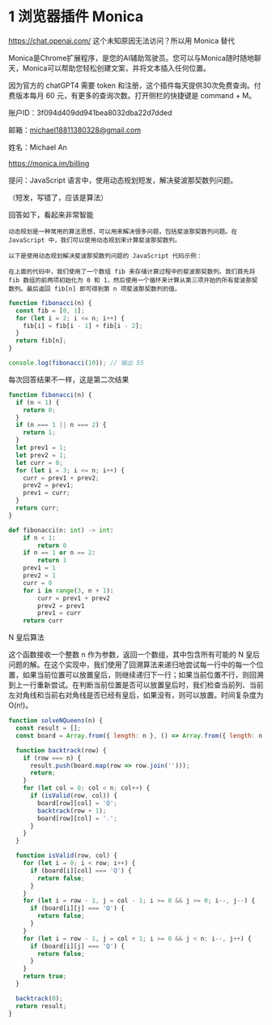 # 1 浏览器插件 Monica

https://chat.openai.com/ 这个未知原因无法访问？所以用 Monica 替代

Monica是Chrome扩展程序，是您的AI辅助驾驶员。您可以与Monica随时随地聊天，Monica可以帮助您轻松创建文案，并将文本插入任何位置。

因为官方的 chatGPT4 需要 token 和注册，这个插件每天提供30次免费查询。付费版本每月 60 元，有更多的查询次数。打开侧栏的快捷键是 command + M。

账户ID：3f094d409dd941bea8032dba22d7dded

邮箱：michael18811380328@gmail.com

姓名：Michael An

https://monica.im/billing

提问：JavaScript 语言中，使用动态规划短发，解决斐波那契数列问题。

（短发，写错了，应该是算法）

回答如下，看起来非常智能

~~~
动态规划是一种常用的算法思想，可以用来解决很多问题，包括斐波那契数列问题。在 JavaScript 中，我们可以使用动态规划来计算斐波那契数列。

以下是使用动态规划解决斐波那契数列问题的 JavaScript 代码示例：

在上面的代码中，我们使用了一个数组 fib 来存储计算过程中的斐波那契数列。我们首先将 fib 数组的前两项初始化为 0 和 1，然后使用一个循环来计算从第三项开始的所有斐波那契数列。最后返回 fib[n] 即可得到第 n 项斐波那契数列的值。
~~~

~~~js
function fibonacci(n) {
  const fib = [0, 1];
  for (let i = 2; i <= n; i++) {
    fib[i] = fib[i - 1] + fib[i - 2];
  }
  return fib[n];
}

console.log(fibonacci(10)); // 输出 55
~~~

每次回答结果不一样，这是第二次结果

~~~js
function fibonacci(n) {
  if (n < 1) {
    return 0;
  }
  if (n === 1 || n === 2) {
    return 1;
  }
  let prev1 = 1;
  let prev2 = 1;
  let curr = 0;
  for (let i = 3; i <= n; i++) {
    curr = prev1 + prev2;
    prev2 = prev1;
    prev1 = curr;
  }
  return curr;
}
~~~

~~~python
def fibonacci(n: int) -> int:
    if n < 1:
        return 0
    if n == 1 or n == 2:
        return 1
    prev1 = 1
    prev2 = 1
    curr = 0
    for i in range(3, n + 1):
        curr = prev1 + prev2
        prev2 = prev1
        prev1 = curr
    return curr
~~~

N 皇后算法

这个函数接收一个整数 n 作为参数，返回一个数组，其中包含所有可能的 N 皇后问题的解。在这个实现中，我们使用了回溯算法来递归地尝试每一行中的每一个位置，如果当前位置可以放置皇后，则继续递归下一行；如果当前位置不行，则回溯到上一行重新尝试。在判断当前位置是否可以放置皇后时，我们检查当前列、当前左对角线和当前右对角线是否已经有皇后，如果没有，则可以放置。时间复杂度为 O(n!)。

~~~js
function solveNQueens(n) {
  const result = [];
  const board = Array.from({ length: n }, () => Array.from({ length: n }, () => '.'));

  function backtrack(row) {
    if (row === n) {
      result.push(board.map(row => row.join('')));
      return;
    }
    for (let col = 0; col < n; col++) {
      if (isValid(row, col)) {
        board[row][col] = 'Q';
        backtrack(row + 1);
        board[row][col] = '.';
      }
    }
  }

  function isValid(row, col) {
    for (let i = 0; i < row; i++) {
      if (board[i][col] === 'Q') {
        return false;
      }
    }
    for (let i = row - 1, j = col - 1; i >= 0 && j >= 0; i--, j--) {
      if (board[i][j] === 'Q') {
        return false;
      }
    }
    for (let i = row - 1, j = col + 1; i >= 0 && j < n; i--, j++) {
      if (board[i][j] === 'Q') {
        return false;
      }
    }
    return true;
  }

  backtrack(0);
  return result;
}
~~~

